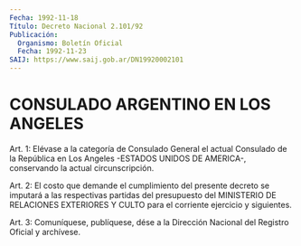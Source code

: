 ```yaml
---
Fecha: 1992-11-18
Título: Decreto Nacional 2.101/92
Publicación:
  Organismo: Boletín Oficial
  Fecha: 1992-11-23
SAIJ: https://www.saij.gob.ar/DN19920002101
---
```

# CONSULADO ARGENTINO EN LOS ANGELES

<a id="1"></a>
Art.  1: Elévase a la categoría de Consulado General el actual Consulado de  la  República  en  Los  Angeles  -ESTADOS  UNIDOS  DE AMERICA-, conservando la actual circunscripción.

<a id="2"></a>
Art.  2:  El  costo  que  demande el cumplimiento del presente decreto se imputará a las respectivas  partidas del presupuesto del MINISTERIO  DE  RELACIONES  EXTERIORES Y CULTO  para  el  corriente ejercicio y siguientes.

<a id="3"></a>
Art.  3: Comuníquese, publíquese, dése a la Dirección Nacional del Registro Oficial y archívese.